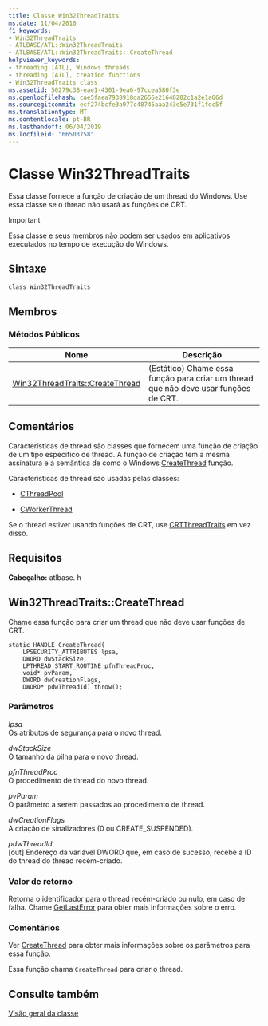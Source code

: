 ```yaml
---
title: Classe Win32ThreadTraits
ms.date: 11/04/2016
f1_keywords:
- Win32ThreadTraits
- ATLBASE/ATL::Win32ThreadTraits
- ATLBASE/ATL::Win32ThreadTraits::CreateThread
helpviewer_keywords:
- threading [ATL], Windows threads
- threading [ATL], creation functions
- Win32ThreadTraits class
ms.assetid: 50279c38-eae1-4301-9ea6-97ccea580f3e
ms.openlocfilehash: cae5faea7938918da2656e21648282c1a2e1a66d
ms.sourcegitcommit: ecf274bcfe3a977c48745aaa243e5e731f1fdc5f
ms.translationtype: MT
ms.contentlocale: pt-BR
ms.lasthandoff: 06/04/2019
ms.locfileid: "66503758"
---
```

# <a name="win32threadtraits-class"></a>Classe Win32ThreadTraits

Essa classe fornece a função de criação de um thread do Windows. Use essa classe se o thread não usará as funções de CRT.

> [!IMPORTANT]
>  Essa classe e seus membros não podem ser usados em aplicativos executados no tempo de execução do Windows.

## <a name="syntax"></a>Sintaxe

```
class Win32ThreadTraits
```

## <a name="members"></a>Membros

### <a name="public-methods"></a>Métodos Públicos

|Nome|Descrição|
|----------|-----------------|
|[Win32ThreadTraits::CreateThread](#createthread)|(Estático) Chame essa função para criar um thread que não deve usar funções de CRT.|

## <a name="remarks"></a>Comentários

Características de thread são classes que fornecem uma função de criação de um tipo específico de thread. A função de criação tem a mesma assinatura e a semântica de como o Windows [CreateThread](/windows/desktop/api/processthreadsapi/nf-processthreadsapi-createthread) função.

Características de thread são usadas pelas classes:

- [CThreadPool](../../atl/reference/cthreadpool-class.md)

- [CWorkerThread](../../atl/reference/cworkerthread-class.md)

Se o thread estiver usando funções de CRT, use [CRTThreadTraits](../../atl/reference/crtthreadtraits-class.md) em vez disso.

## <a name="requirements"></a>Requisitos

**Cabeçalho:** atlbase. h

##  <a name="createthread"></a>  Win32ThreadTraits::CreateThread

Chame essa função para criar um thread que não deve usar funções de CRT.

```
static HANDLE CreateThread(
    LPSECURITY_ATTRIBUTES lpsa,
    DWORD dwStackSize,
    LPTHREAD_START_ROUTINE pfnThreadProc,
    void* pvParam,
    DWORD dwCreationFlags,
    DWORD* pdwThreadId) throw();
```

### <a name="parameters"></a>Parâmetros

*lpsa*<br/>
Os atributos de segurança para o novo thread.

*dwStackSize*<br/>
O tamanho da pilha para o novo thread.

*pfnThreadProc*<br/>
O procedimento de thread do novo thread.

*pvParam*<br/>
O parâmetro a serem passados ao procedimento de thread.

*dwCreationFlags*<br/>
A criação de sinalizadores (0 ou CREATE_SUSPENDED).

*pdwThreadId*<br/>
[out] Endereço da variável DWORD que, em caso de sucesso, recebe a ID do thread do thread recém-criado.

### <a name="return-value"></a>Valor de retorno

Retorna o identificador para o thread recém-criado ou nulo, em caso de falha. Chame [GetLastError](/windows/desktop/api/errhandlingapi/nf-errhandlingapi-getlasterror) para obter mais informações sobre o erro.

### <a name="remarks"></a>Comentários

Ver [CreateThread](/windows/desktop/api/processthreadsapi/nf-processthreadsapi-createthread) para obter mais informações sobre os parâmetros para essa função.

Essa função chama `CreateThread` para criar o thread.

## <a name="see-also"></a>Consulte também

[Visão geral da classe](../../atl/atl-class-overview.md)
